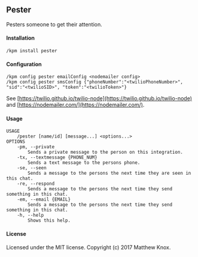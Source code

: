 ## Pester
Pesters someone to get their attention.

#### Installation
```shell
/kpm install pester
```

#### Configuration
```shell
/kpm config pester emailConfig <nodemailer config>
/kpm config pester smsConfig {"phoneNumber":"<twilioPhoneNumber>", "sid":"<twilioSID>", "token":"<twilioToken>"}
```

See [https://twilio.github.io/twilio-node](https://twilio.github.io/twilio-node) and [https://nodemailer.com/](https://nodemailer.com/).

#### Usage
```shell
USAGE
	/pester [name/id] [message...] <options...>
OPTIONS
	-pm, --private
		Sends a private message to the person on this integration.
	-tx, --textmessage {PHONE_NUM} 
		Sends a text message to the persons phone.
	-se, --seen
		Sends a message to the persons the next time they are seen in this chat.
	-re, --respond
		Sends a message to the persons the next time they send something in this chat.
	-em, --email {EMAIL} 
		Sends a message to the persons the next time they send something in this chat.
	-h, --help
		Shows this help.
```

#### License
Licensed under the MIT license. Copyright (c) 2017 Matthew Knox.
